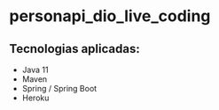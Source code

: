 # personapi_dio_live_coding

<H2> Tecnologias aplicadas:</H2>
<ul>
  <li>Java 11</li>
  <li>Maven</li>
  <li>Spring / Spring Boot</li>
  <li>Heroku</li>
</ul>
  
